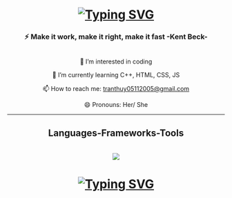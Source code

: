 <h1 align="center">
<a href="https://git.io/typing-svg"><img src="https://readme-typing-svg.herokuapp.com?font=Madimi+One&size=40&pause=300&color=38C2FF&vCenter=true&multiline=true&random=false&width=500&height=100&lines=Hi+There++%F0%9F%91%8B+!++I'm+Thuy+Tran+..." alt="Typing SVG" /></a>
</h1>

<h3 align="center">  ⚡ Make it work, make it right, make it fast  -Kent Beck-</h3>
<br/>
<div align="center">
 👀 I’m interested in coding
 
 🌱 I’m currently learning C++, HTML, CSS, JS

 📫 How to reach me: tranthuy05112005@gmail.com
 
 😄 Pronouns: Her/ She

</div>
<hr/>

<h2 align="center"> Languages-Frameworks-Tools </h2>
<br/>
<div align="center">
  <a href="https://skillicons.dev">
    <img src="https://skillicons.dev/icons?i=git,github,cpp,html,css,js,vscode" />
  </a>
</div>
</hr>


<h1 align="center">
<a href="https://git.io/typing-svg"><img src="https://readme-typing-svg.herokuapp.com?font=Madimi+One&weight=4000&size=30&duration=3000&pause=300&color=38C2FF&center=true&vCenter=true&multiline=true&random=false&width=600&height=100&lines=Thanks+for+watching+!!!" alt="Typing SVG" /></a>
</h1>


